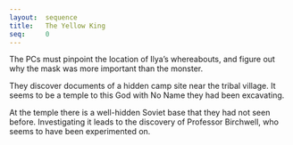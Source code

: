 ```yaml
---
layout:  sequence
title:   The Yellow King
seq:     0
---
```


The PCs must pinpoint the location of Ilya’s whereabouts,
and figure out why the mask was more important than the monster.

They discover documents of a hidden camp site near the tribal village.
It seems to be a temple to this God with No Name they had been excavating.

At the temple there is a well-hidden Soviet base that they had not seen before.
Investigating it leads to the discovery of Professor Birchwell,
who seems to have been experimented on.













